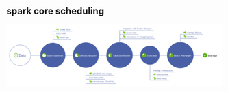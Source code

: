 ## spark core scheduling ##
<p style="text-align: center;">
  <img src="spark-core-scheduling.png" title="Spark core scheduling concept" alt="Spark core scheduling concept" />
</p>